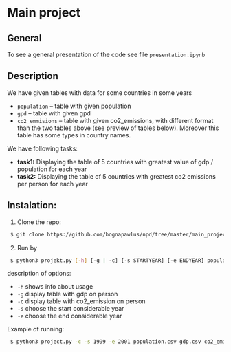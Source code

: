 # Main project 

## General
To see a general presentation of the code see file `presentation.ipynb`


## Description
We have given tables with data for some countries in some years

* `population` – table with given population 
* `gpd` – table with given gpd 
* `co2_emmisions` – table with given co2_emissions, with different format than the two tables above (see preview of tables below). Moreover this table has some types in country names.

We have following tasks:
* **task1:** Displaying the table of 5 countries with greatest value of gdp / population for each year
* **task2:** Displaying the table of 5 countries with greatest co2 emissions per person for each year

## Instalation:
1. Clone the repo:
```sh
 $ git clone https://github.com/bognapawlus/npd/tree/master/main_project
```
2. Run by
```sh
 $ python3 projekt.py [-h] [-g | -c] [-s STARTYEAR] [-e ENDYEAR] population.csv gdp.csv co2_emission.csv
```
description of options:
*  `-h` shows info about usage
*  `-g` display table with gdp on person 
*  `-c` display table with co2_emission on person
*  `-s` choose the start considerable year
*  `-e` choose the end considerable year

Example of running:
```sh
 $ python3 project.py -c -s 1999 -e 2001 population.csv gdp.csv co2_emission.csv
```
